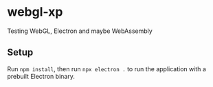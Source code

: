 # webgl-xp
Testing WebGL, Electron and maybe WebAssembly

## Setup
Run `npm install`, then run `npx electron .` to run the application with a prebuilt Electron binary.
